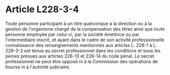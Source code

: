 # Article L228-3-4

Toute personne participant à un titre quelconque à la direction ou à la gestion de l'organisme chargé de la compensation des titres ainsi que toute personne employée par celui-ci, par la société émettrice ou par l'intermédiaire inscrit, et ayant dans le cadre de son activité professionnelle connaissance des renseignements mentionnés aux articles L. 228-1 à L. 228-3-2 est tenue au secret professionnel dans les conditions et sous les peines prévues aux articles 226-13 et 226-14 du code pénal. Le secret professionnel ne peut être opposé ni à la Commission des opérations de bourse ni à l'autorité judiciaire.
